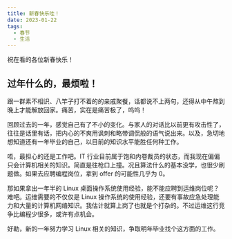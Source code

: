 ```yaml
---
title: 新春快乐哇！
date: 2023-01-22
tags:
  - 春节
  - 生活
---
```


祝在看的各位新春快乐！


## 过年什么的，最烦啦！

跟一群素不相识、八竿子打不着的的亲戚聚餐，话都说不上两句，还得从中午熬到晚上才能解放回家。痛苦，实在是痛苦极了，呜呜！

回顾过去的一年，感觉自己有了不小的变化。与家人的对话比以前更有攻击性了，往往是话里有话，把内心的不爽用讽刺和略带调侃般的语气说出来。以及，急切地想知道还有一年毕业的自己，以目前的知识水平能胜任何种工作。

唔，最担心的还是工作吧。IT 行业目前属于饱和内卷裁员的状态，而我现在偏偏只会计算机相关的知识。简直是往枪口上撞。况且算法什么的基本没学，也很少刷题做。如果去应聘编程岗位，拿到 offer 的可能性几乎为 0。

那如果拿出一年半的 Linux 桌面操作系统使用经验，能不能应聘到运维岗位呢？难吧。运维需要的不仅仅是 Linux 操作系统的使用经验，还要有事故应急处理能力和大量的计算机网络知识。我估计就算上岗了也就是个打杂的。不过运维这行竞争比编程少很多，或许有点机会。

好勒，新的一年努力学习 Linux 相关的知识，争取明年毕业找个这方面的工作。

